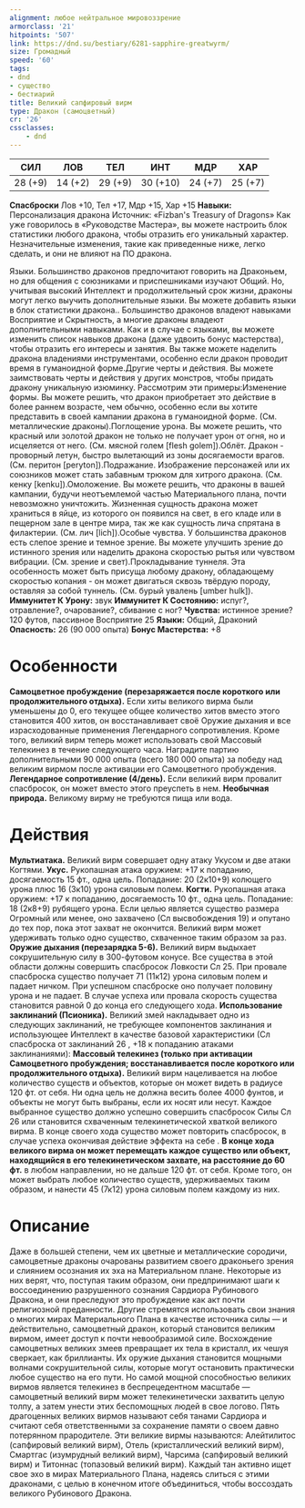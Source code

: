 ```yaml
---
alignment: любое нейтральное мировоззрение
armorclass: '21'
hitpoints: '507'
link: https://dnd.su/bestiary/6281-sapphire-greatwyrm/
size: Громадный
speed: '60'
tags:
- dnd
- существо
- бестиарий
title: Великий сапфировый вирм
type: Дракон (самоцветный)
cr: '26'
cssclasses:
    - dnd
---
```



| СИЛ | ЛОВ | ТЕЛ | ИНТ | МДР | ХАР |
|---|---|---|---|---|---|
| 28 (+9) | 14 (+2) | 29 (+9) | 30 (+10) | 24 (+7) | 25 (+7) |
**Спасброски** Лов +10, Тел +17, Мдр +15, Хар +15
**Навыки:** Персонализация дракона
Источник: «Fizban's Treasury of Dragons»
Как уже говорилось в «Руководстве Мастера», вы можете настроить блок статистики любого дракона, чтобы отразить его уникальный характер. Незначительные изменения, такие как приведенные ниже, легко сделать, и они не влияют на ПО дракона.

Языки. Большинство драконов предпочитают говорить на Драконьем, но для общения с союзниками и приспешниками изучают Общий. Но, учитывая высокий Интеллект и продолжительный срок жизни, драконы могут легко выучить дополнительные языки. Вы можете добавить языки в блок статистики дракона.. Большинство драконов владеют навыками Восприятие и Скрытность, а многие драконы владеют дополнительными навыками. Как и в случае с языками, вы можете изменить список навыков дракона (даже удвоить бонус мастерства), чтобы отразить его интересы и занятия. Вы также можете наделить дракона владениями инструментами, особенно если дракон проводит время в гуманоидной форме.Другие черты и действия. Вы можете заимствовать черты и действия у других монстров, чтобы придать дракону уникальную изюминку. Рассмотрим эти примеры:Изменение формы. Вы можете решить, что дракон приобретает это действие в более раннем возрасте, чем обычно, особенно если вы хотите представить в своей кампании дракона в гуманоидной форме. (См. металлические драконы).Поглощение урона. Вы можете решить, что красный или золотой дракон не только не получает урон от огня, но и исцеляется от него. (См. мясной голем [flesh golem]).Облёт. Дракон - проворный летун, быстро вылетающий из зоны досягаемости врагов. (См. перитон [peryton]).Подражание. Изображение персонажей или их союзников может стать забавным трюком для хитрого дракона. (См. кенку [kenku]).Омоложение. Вы можете решить, что драконы в вашей кампании, будучи неотъемлемой частью Материального плана, почти невозможно уничтожить. Жизненная сущность дракона может храниться в яйце, из которого он появился на свет, в его кладе или в пещерном зале в центре мира, так же как сущность лича спрятана в филактерии. (См. лич [lich]).Особые чувства. У большинства драконов есть слепое зрение и темное зрение. Вы можете улучшить зрение до истинного зрения или наделить дракона скоростью рытья или чувством вибрации. (См. зрение и свет).Прокладывание туннеля.  Эта особенность может быть присуща любому дракону, обладающему скоростью копания - он может двигаться сквозь твёрдую породу, оставляя за собой туннель. (См. бурый увалень [umber hulk]).
**Иммунитет К Урону:** звук
**Иммунитет К Состоянию:** испуг?, отравление?, очарование?, сбивание с ног?
**Чувства:** истинное зрение? 120 футов, пассивное Восприятие 25
**Языки:** Общий, Драконий
**Опасность:** 26 (90 000 опыта)
**Бонус Мастерства:** +8


# Особенности
**Самоцветное пробуждение (перезаряжается после короткого или продолжительного отдыха).** Если хиты великого вирма были уменьшены до 0, его текущее общее количество хитов вместо этого становится 400 хитов, он восстанавливает своё Оружие дыхания и все израсходованные применения Легендарного сопротивления. Кроме того, великий вирм теперь может использовать свой Массовый телекинез в течение следующего часа. Наградите партию дополнительными 90 000 опыта (всего 180 000 опыта) за победу над великим вирмом после активации его Самоцветного пробуждения.
**Легендарное сопротивление (4/день).** Если великий вирм провалит спасбросок, он может вместо этого преуспеть в нем.
**Необычная природа.** Великому вирму не требуются пища или вода.


# Действия
**Мультиатака.** Великий вирм совершает одну атаку Укусом и две атаки Когтями.
**Укус.** Рукопашная атака оружием: +17 к попаданию, досягаемость 15 фт., одна цель. Попадание: 20 (2к10+9) колющего урона плюс 16 (3к10) урона силовым полем.
**Когти.** Рукопашная атака оружием: +17 к попаданию, досягаемость 10 фт., одна цель. Попадание: 18 (2к8+9) рубящего урона. Если целью является существо размера Огромный или менее, оно захвачено (Сл высвобождения 19) и опутано до тех пор, пока этот захват не окончится. Великий вирм может удерживать только одно существо, схваченное таким образом за раз.
**Оружие дыхания (перезарядка 5-6).** Великий вирм выдыхает сокрушительную силу в 300-футовом конусе. Все существа в этой области должны совершить спасбросок Ловкости Сл 25. При провале спасброска существо получает 71 (11к12) урона силовым полем и падает ничком. При успешном спасброске оно получает половину урона и не падает. В случае успеха или провала скорость существа становится равной 0 до конца его следующего хода.
**Использование заклинаний (Псионика).** Великий змей накладывает одно из следующих заклинаний, не требующее компонентов заклинания и использующее Интеллект в качестве базовой характеристики (Сл спасброска от заклинаний 26 , +18 к попаданию атаками заклинаниями):
**Массовый телекинез (только при активации Самоцветного пробуждения; восстанавливается после короткого или продолжительного отдыха).** Великий вирм нацеливается на любое количество существ и объектов, которые он может видеть в радиусе 120 фт. от себя. Ни одна цель не должна весить более 4000 фунтов, и объекты не могут быть выбраны, если их носят или несут. Каждое выбранное существо должно успешно совершить спасбросок Силы Сл 26 или становится схваченным телекинетической хваткой великого вирма. В конце своего хода существо может повторить спасбросок, в случае успеха окончивая действие эффекта на себе .
**В конце хода великого вирма он может перемещать каждое существо или объект, находящийся в его телекинетическом захвате, на расстояние до 60 фт.** в любом направлении, но не дальше 120 фт. от себя. Кроме того, он может выбрать любое количество существ, удерживаемых таким образом, и нанести 45 (7к12) урона силовым полем каждому из них.


# Описание
Даже в большей степени, чем их цветные и металлические сородичи, самоцветные драконы очарованы развитием своего драконьего зрения и слиянием осознания их эха на Материальном плане. Некоторые из них верят, что, поступая таким образом, они предпринимают шаги к воссоединению разрушенного сознания Сардиора Рубинового Дракона, и они преследуют это пробуждение как акт почти религиозной преданности. Другие стремятся использовать свои знания о многих мирах Материального Плана в качестве источника силы — и действительно, самоцветный дракон, который становится великим вирмом, имеет доступ к почти невообразимой силе. Восхождение самоцветных великих змеев превращает их тела в кристалл, их чешуя сверкает, как бриллианты. Их оружие дыхания становится мощными волнами сокрушительной силы, которые могут остановить практически любое существо на его пути. Но самой мощной способностью великих вирмов является телекинез в беспрецедентном масштабе — самоцветный великий вирм может телекинетически захватить целую толпу, а затем унести этих беспомощных людей в свое логово. Пять драгоценных великих вирмов называют себя танами Сардиора и считают себя ответственными за сохранение памяти о своем давно потерянном прародителе. Эти великие вирмы называются: Алейтилитос (сапфировый великий вирм), Отель (кристаллический великий вирм), Смартгас (изумрудный великий вирм), Чарсима (сапфировый великий вирм) и Титоннас (топазовый великий вирм). Каждый тан активно ищет свое эхо в мирах Материального Плана, надеясь слиться с этими драконами, с целью в конечном итоге объединиться, чтобы воссоздать великого Рубинового Дракона.